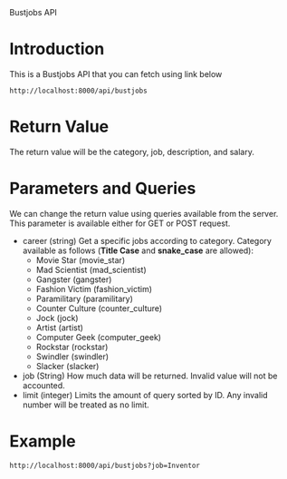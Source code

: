 
<div class="title">Bustjobs API</div>

# Introduction
This is a Bustjobs API that you can fetch using link below

`http://localhost:8000/api/bustjobs`

# Return Value
The return value will be the category, job, description, and salary.

# Parameters and Queries
We can change the return value using queries available from the server. This parameter is available either for GET or POST request.

* career (string)
  Get a specific jobs according to category. Category available as follows (**Title Case** and **snake_case** are allowed):
  * Movie Star (movie_star)
  * Mad Scientist (mad_scientist)
  * Gangster (gangster)
  * Fashion Victim (fashion_victim)
  * Paramilitary (paramilitary)
  * Counter Culture (counter_culture)
  * Jock (jock)
  * Artist (artist)
  * Computer Geek (computer_geek)
  * Rockstar (rockstar)
  * Swindler (swindler)
  * Slacker (slacker)
* job (String)
  How much data will be returned. Invalid value will not be accounted.
* limit (integer)
  Limits the amount of query sorted by ID. Any invalid number will be treated as no limit.

# Example
`http://localhost:8000/api/bustjobs?job=Inventor`

<pre id="preFetch" url="http://localhost:8000/api/bustjobs?job=Inventor"><code id="codeFetch"></code></pre>